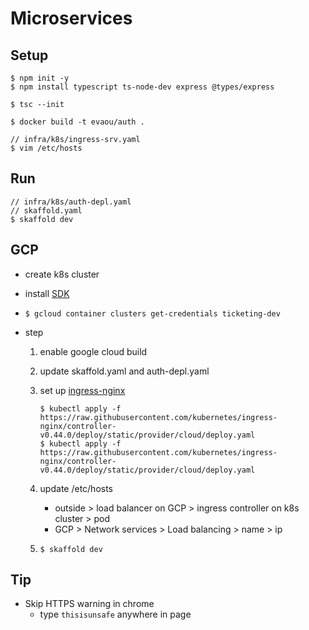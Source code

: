 # Microservices

## Setup

    $ npm init -y
    $ npm install typescript ts-node-dev express @types/express

    $ tsc --init

    $ docker build -t evaou/auth .

    // infra/k8s/ingress-srv.yaml
    $ vim /etc/hosts

## Run

    // infra/k8s/auth-depl.yaml
    // skaffold.yaml
    $ skaffold dev

## GCP

- create k8s cluster
- install [SDK](https://cloud.google.com/sdk/docs/quickstart)
- `$ gcloud container clusters get-credentials ticketing-dev`
- step

  1. enable google cloud build
  2. update skaffold.yaml and auth-depl.yaml
  3. set up [ingress-nginx](https://kubernetes.github.io/ingress-nginx/deploy/)

     ```
     $ kubectl apply -f https://raw.githubusercontent.com/kubernetes/ingress-nginx/controller-v0.44.0/deploy/static/provider/cloud/deploy.yaml
     $ kubectl apply -f https://raw.githubusercontent.com/kubernetes/ingress-nginx/controller-v0.44.0/deploy/static/provider/cloud/deploy.yaml
     ```

  4. update /etc/hosts

     - outside > load balancer on GCP > ingress controller on k8s cluster > pod
     - GCP > Network services > Load balancing > name > ip

  5. `$ skaffold dev`

## Tip

- Skip HTTPS warning in chrome
  - type `thisisunsafe` anywhere in page
